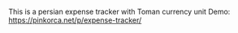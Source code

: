 This is a persian expense tracker with Toman currency unit
Demo: https://pinkorca.net/p/expense-tracker/
